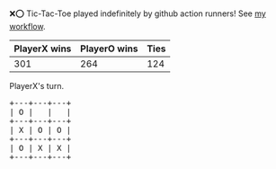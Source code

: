 :x::o: Tic-Tac-Toe played indefinitely by github action runners! See [my workflow](.github/workflows/play.yaml).

|PlayerX wins|PlayerO wins|Ties|
|-|-|-|
|301|264|124|

PlayerX's turn.

<pre>
+---+---+---+
| O |   |   |
+---+---+---+
| X | O | O |
+---+---+---+
| O | X | X |
+---+---+---+
</pre>
